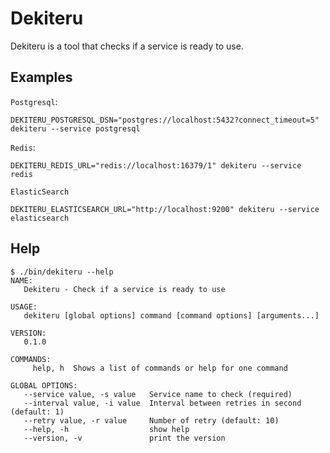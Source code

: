 # Dekiteru

Dekiteru is a tool that checks if a service is ready to use.

## Examples

`Postgresql`:

    DEKITERU_POSTGRESQL_DSN="postgres://localhost:5432?connect_timeout=5" dekiteru --service postgresql

`Redis`:

    DEKITERU_REDIS_URL="redis://localhost:16379/1" dekiteru --service redis

`ElasticSearch`

    DEKITERU_ELASTICSEARCH_URL="http://localhost:9200" dekiteru --service elasticsearch

## Help

```
$ ./bin/dekiteru --help
NAME:
   Dekiteru - Check if a service is ready to use

USAGE:
   dekiteru [global options] command [command options] [arguments...]

VERSION:
   0.1.0

COMMANDS:
     help, h  Shows a list of commands or help for one command

GLOBAL OPTIONS:
   --service value, -s value   Service name to check (required)
   --interval value, -i value  Interval between retries in second (default: 1)
   --retry value, -r value     Number of retry (default: 10)
   --help, -h                  show help
   --version, -v               print the version
```
